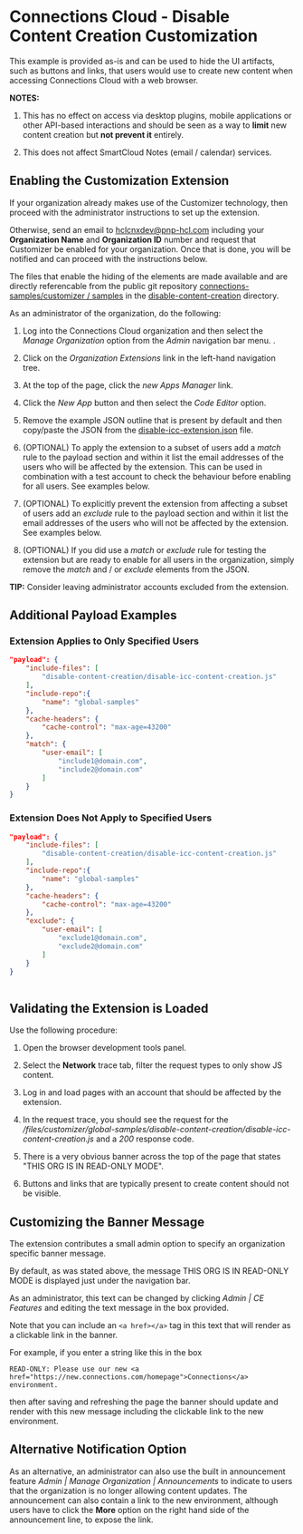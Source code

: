 # Connections Cloud - Disable Content Creation Customization
This example is provided as-is and can be used to hide the UI artifacts, such as buttons and links, that users would use to create new content when accessing Connections Cloud with a web browser.

**NOTES:** 
1. This has no effect on access via desktop plugins, mobile applications or other API-based interactions and should be seen as a way to **limit** new content creation but **not prevent it** entirely.

2. This does not affect SmartCloud Notes (email / calendar) services.

## Enabling the Customization Extension
If your organization already makes use of the Customizer technology, then proceed with the administrator instructions to set up the extension.

Otherwise, send an email to [hclcnxdev@pnp-hcl.com](mailto:hclcnxdev@pnp-hcl.com) including your **Organization Name** and **Organization ID** number and request that Customizer be enabled for your organization. Once that is done, you will be notified and can proceed with the instructions below.

The files that enable the hiding of the elements are made available and are directly referencable from the public git repository [connections-samples/customizer
/
samples](https://github.com/HCL-TECH-SOFTWARE/connections-samples/customizer/samples) in the [disable-content-creation](https://github.com/HCL-TECH-SOFTWARE/connections-samples/customizer/samples/tree/master/disable-content-creation) directory.

As an administrator of the organization, do the following:

1. Log into the Connections Cloud organization and then select the *Manage Organization* option from the *Admin* navigation bar menu. .

2. Click on the *Organization Extensions* link in the left-hand navigation tree.

3. At the top of the page, click the *new Apps Manager* link.

4. Click the *New App* button and then select the *Code Editor* option.

5. Remove the example JSON outline that is present by default and then copy/paste the JSON from the [disable-icc-extension.json](https://github.com/HCL-TECH-SOFTWARE/connections-samples/customizer/samples/tree/master/disable-content-creation/disable-icc-extension.json) file.

6. (OPTIONAL) To apply the extension to a subset of users add a *match* rule to the payload section and within it list the email addresses of the users who will be affected by the extension. This can be used in combination with a test account to check the behaviour before enabling for all users. See examples below.

7. (OPTIONAL) To explicitly prevent the extension from affecting a subset of users add an *exclude* rule to the payload section and within it list the email addresses of the users who will not be affected by the extension. See examples below.

8. (OPTIONAL) If you did use a *match* or *exclude* rule for testing the extension but are ready to enable for all users in the organization, simply remove the *match* and / or *exclude* elements from the JSON.

**TIP:** Consider leaving administrator accounts excluded from the extension.

## Additional Payload Examples
### Extension Applies to Only Specified Users
```json
"payload": {
    "include-files": [
        "disable-content-creation/disable-icc-content-creation.js"
    ],
    "include-repo":{
        "name": "global-samples"
    },
    "cache-headers": {
        "cache-control": "max-age=43200"
    },
    "match": {
        "user-email": [
            "include1@domain.com",
            "include2@domain.com"
        ]
    }
}
```
  
### Extension Does Not Apply to Specified Users
```json
"payload": {
    "include-files": [
        "disable-content-creation/disable-icc-content-creation.js"
    ],
    "include-repo":{
        "name": "global-samples"
    },
    "cache-headers": {
        "cache-control": "max-age=43200"
    },
    "exclude": {
        "user-email": [
            "exclude1@domain.com",
            "exclude2@domain.com"
        ]
    }
}
  
```
## Validating the Extension is Loaded
Use the following procedure:

1. Open the browser development tools panel.

2. Select the **Network** trace tab, filter the request types to only show JS content.

3. Log in and load pages with an account that should be affected by the extension.

4. In the request trace, you should see the request for the */files/customizer/global-samples/disable-content-creation/disable-icc-content-creation.js* and a *200* response code.

5. There is a very obvious banner across the top of the page that states "THIS ORG IS IN READ-ONLY MODE".

6. Buttons and links that are typically present to create content should not be visible.

## Customizing the Banner Message
The extension contributes a small admin option to specify an organization specific banner message.

By default, as was stated above, the message THIS ORG IS IN READ-ONLY MODE is displayed just under the navigation bar.

As an administrator, this text can be changed by clicking *Admin | CE Features* and editing the text message in the box provided.

Note that you can include an `<a href></a>` tag in this text that will render as a clickable link in the banner.

For example, if you enter a string like this in the box
```
READ-ONLY: Please use our new <a href="https://new.connections.com/homepage">Connections</a> environment.
```
then after saving and refreshing the page the banner should update and render with this new message including the clickable link to the new environment.

## Alternative Notification Option
As an alternative, an administrator can also use the built in announcement feature *Admin | Manage Organization | Announcements* to indicate to users that the organization is no longer allowing content updates. The announcement can also contain a link to the new environment, although users have to click the **More** option on the right hand side of the announcement line, to expose the link.
